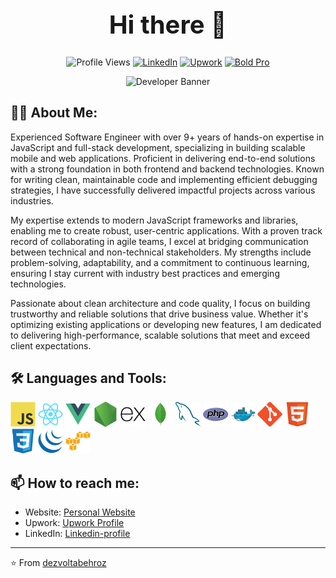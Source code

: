 <div align="center">
<h1 style="font-size: 40px;">Hi there 👋</h1>

![Profile Views](https://komarev.com/ghpvc/?username=dezvoltabehroz&color=brightgreen)
[![LinkedIn](https://img.shields.io/badge/LinkedIn-0077B5?style=for-the-badge&logo=linkedin&logoColor=white)](https://www.linkedin.com/in/behrozahmed/)
[![Upwork](https://img.shields.io/badge/Upwork-6FDA44?style=for-the-badge&logo=Upwork&logoColor=white)](https://www.upwork.com/freelancers/~01649ef45ea6dda835)
[![Bold Pro](https://img.shields.io/badge/Profile-000000?style=for-the-badge&logo=person&logoColor=white)](https://bold.pro/my/behroz-ahmed-241030135028)

![Developer Banner](https://camo.githubusercontent.com/7f8bb3190999081788a39ae09c4d161f9d67f450c6e8b7ab2104888a80083609/68747470733a2f2f6d656469612e67697068792e636f6d2f6d656469612f645765734263544c61766b5a754733354d492f67697068792e676966)

</div>

## 👨‍💻 About Me:
Experienced Software Engineer with over 9+ years of hands-on expertise in JavaScript and full-stack development, specializing in building scalable mobile and web applications. Proficient in delivering end-to-end solutions with a strong foundation in both frontend and backend technologies. Known for writing clean, maintainable code and implementing efficient debugging strategies, I have successfully delivered impactful projects across various industries.

My expertise extends to modern JavaScript frameworks and libraries, enabling me to create robust, user-centric applications. With a proven track record of collaborating in agile teams, I excel at bridging communication between technical and non-technical stakeholders. My strengths include problem-solving, adaptability, and a commitment to continuous learning, ensuring I stay current with industry best practices and emerging technologies.

Passionate about clean architecture and code quality, I focus on building trustworthy and reliable solutions that drive business value. Whether it's optimizing existing applications or developing new features, I am dedicated to delivering high-performance, scalable solutions that meet and exceed client expectations.

## 🛠️ Languages and Tools:
<p align="left">
<img src="https://raw.githubusercontent.com/devicons/devicon/master/icons/javascript/javascript-original.svg" alt="javascript" width="40" height="40"/>
<img src="https://raw.githubusercontent.com/devicons/devicon/master/icons/react/react-original.svg" alt="react" width="40" height="40"/>
<img src="https://raw.githubusercontent.com/devicons/devicon/master/icons/vuejs/vuejs-original.svg" alt="vuejs" width="40" height="40"/>
<img src="https://raw.githubusercontent.com/devicons/devicon/master/icons/nodejs/nodejs-original.svg" alt="nodejs" width="40" height="40"/>
<img src="https://raw.githubusercontent.com/devicons/devicon/master/icons/express/express-original.svg" alt="express" width="40" height="40"/>
<img src="https://raw.githubusercontent.com/devicons/devicon/master/icons/mongodb/mongodb-original.svg" alt="mongodb" width="40" height="40"/>
<img src="https://raw.githubusercontent.com/devicons/devicon/master/icons/mysql/mysql-original.svg" alt="mysql" width="40" height="40"/>
<img src="https://raw.githubusercontent.com/devicons/devicon/master/icons/php/php-original.svg" alt="php" width="40" height="40"/>
<img src="https://raw.githubusercontent.com/devicons/devicon/master/icons/docker/docker-original.svg" alt="docker" width="40" height="40"/>
<img src="https://raw.githubusercontent.com/devicons/devicon/master/icons/git/git-original.svg" alt="git" width="40" height="40"/>
<img src="https://raw.githubusercontent.com/devicons/devicon/master/icons/html5/html5-original.svg" alt="html5" width="40" height="40"/>
<img src="https://raw.githubusercontent.com/devicons/devicon/master/icons/css3/css3-original.svg" alt="css3" width="40" height="40"/>
<img src="https://raw.githubusercontent.com/devicons/devicon/master/icons/jquery/jquery-original.svg" alt="jquery" width="40" height="40"/>
<img src="https://raw.githubusercontent.com/devicons/devicon/master/icons/amazonwebservices/amazonwebservices-original.svg" alt="aws" width="40" height="40"/>
</p>

## 📫 How to reach me:
- Website: [Personal Website](https://bold.pro/my/behroz-ahmed-241030135028)
- Upwork: [Upwork Profile](https://www.upwork.com/freelancers/~01649ef45ea6dda835)
- LinkedIn: [Linkedin-profile](https://www.linkedin.com/in/behrozahmed/)

---
⭐️ From [dezvoltabehroz](https://github.com/dezvoltabehroz)
